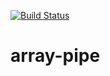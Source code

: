 [![Build Status](https://travis-ci.org/gossie/array-pipe.svg?branch=master)](https://travis-ci.org/gossie/array-pipe)


# array-pipe
